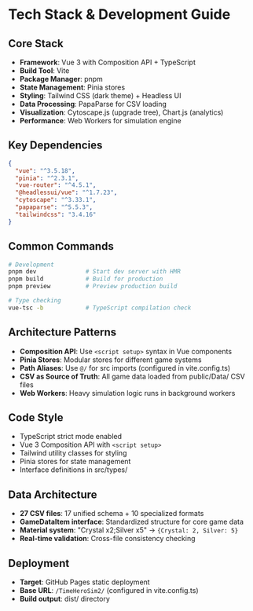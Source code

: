 # Tech Stack & Development Guide

## Core Stack
- **Framework**: Vue 3 with Composition API + TypeScript
- **Build Tool**: Vite 
- **Package Manager**: pnpm
- **State Management**: Pinia stores
- **Styling**: Tailwind CSS (dark theme) + Headless UI
- **Data Processing**: PapaParse for CSV loading
- **Visualization**: Cytoscape.js (upgrade tree), Chart.js (analytics)
- **Performance**: Web Workers for simulation engine

## Key Dependencies
```json
{
  "vue": "^3.5.18",
  "pinia": "^2.3.1", 
  "vue-router": "^4.5.1",
  "@headlessui/vue": "^1.7.23",
  "cytoscape": "^3.33.1",
  "papaparse": "^5.5.3",
  "tailwindcss": "3.4.16"
}
```

## Common Commands
```bash
# Development
pnpm dev              # Start dev server with HMR
pnpm build            # Build for production  
pnpm preview          # Preview production build

# Type checking
vue-tsc -b            # TypeScript compilation check
```

## Architecture Patterns
- **Composition API**: Use `<script setup>` syntax in Vue components
- **Pinia Stores**: Modular stores for different game systems
- **Path Aliases**: Use `@/` for src imports (configured in vite.config.ts)
- **CSV as Source of Truth**: All game data loaded from public/Data/ CSV files
- **Web Workers**: Heavy simulation logic runs in background workers

## Code Style
- TypeScript strict mode enabled
- Vue 3 Composition API with `<script setup>`
- Tailwind utility classes for styling
- Pinia stores for state management
- Interface definitions in src/types/

## Data Architecture
- **27 CSV files**: 17 unified schema + 10 specialized formats
- **GameDataItem interface**: Standardized structure for core game data
- **Material system**: "Crystal x2;Silver x5" → `{Crystal: 2, Silver: 5}`
- **Real-time validation**: Cross-file consistency checking

## Deployment
- **Target**: GitHub Pages static deployment
- **Base URL**: `/TimeHeroSim2/` (configured in vite.config.ts)
- **Build output**: dist/ directory